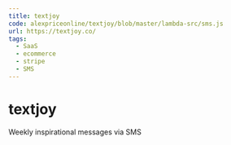 ```yaml
---
title: textjoy
code: alexpriceonline/textjoy/blob/master/lambda-src/sms.js
url: https://textjoy.co/
tags: 
  - SaaS
  - ecommerce
  - stripe
  - SMS
---
```


# textjoy

Weekly inspirational messages via SMS 
